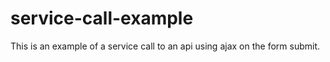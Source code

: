 # service-call-example
This is an example of a service call to an api using ajax on the form submit.
